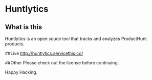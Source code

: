 # Huntlytics
## What is this
Huntlytics is an open souce tool that tracks and analyzes ProductHunt products.

##Live
http://huntlytics.servicethis.co/


##Other
Please check out the license before continuing.

Happy Hacking.
